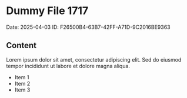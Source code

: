 # Dummy File 1717

Date: 2025-04-03
ID: F26500B4-63B7-42FF-A71D-9C2016BE9363

## Content

Lorem ipsum dolor sit amet, consectetur adipiscing elit.
Sed do eiusmod tempor incididunt ut labore et dolore magna aliqua.

* Item 1
* Item 2
* Item 3

